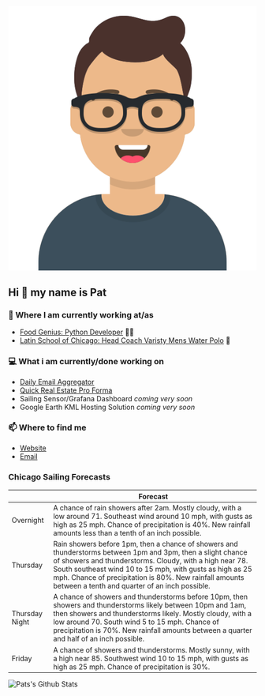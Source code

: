 [![Social banner for p-j-falconer](https://raw.githubusercontent.com/P-J-FALCONER/P-J-FALCONER/master/assets/avataaars.svg)](https://patfalconer.com/)
## Hi :wave: my name is Pat

### 💼 Where I am currently working at/as
- [Food Genius: Python Developer](https://getfoodgenius.com/) 🍔🐍
- [Latin School of Chicago: Head Coach Varisty Mens Water Polo](https://www.latinschool.org/) 🤽


### 💻 What i am currently/done working on
 - [Daily Email Aggregator](https://github.com/P-J-FALCONER/dott_daily_mail)
 - [Quick Real Estate Pro Forma](https://github.com/P-J-FALCONER/henry)
 - Sailing Sensor/Grafana Dashboard *coming very soon*
 - Google Earth KML Hosting Solution *coming very soon*

### 📫 Where to find me
 - [Website](https://patfalconer.com/)
 - [Email](mailto:patrick.j.falconer@gmail.com)


### Chicago Sailing Forecasts
|   | Forecast  |
|---|---|
| Overnight | A chance of rain showers after 2am. Mostly cloudy, with a low around 71. Southeast wind around 10 mph, with gusts as high as 25 mph. Chance of precipitation is 40%. New rainfall amounts less than a tenth of an inch possible. |
| Thursday | Rain showers before 1pm, then a chance of showers and thunderstorms between 1pm and 3pm, then a slight chance of showers and thunderstorms. Cloudy, with a high near 78. South southeast wind 10 to 15 mph, with gusts as high as 25 mph. Chance of precipitation is 80%. New rainfall amounts between a tenth and quarter of an inch possible. |
| Thursday Night | A chance of showers and thunderstorms before 10pm, then showers and thunderstorms likely between 10pm and 1am, then showers and thunderstorms likely. Mostly cloudy, with a low around 70. South wind 5 to 15 mph. Chance of precipitation is 70%. New rainfall amounts between a quarter and half of an inch possible. |
| Friday | A chance of showers and thunderstorms. Mostly sunny, with a high near 85. Southwest wind 10 to 15 mph, with gusts as high as 25 mph. Chance of precipitation is 30%. |

![Pats's Github Stats](https://github-readme-stats.vercel.app/api?username=p-j-falconer&show_icons=true&theme=radical)
